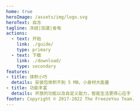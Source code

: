 ```yaml
---
home: true
heroImage: /assets/img/logo.svg
heroText: 自冻
tagline: 冻结|加速|省电
actions:
  - text: 开始
    link: ./guide/
    type: primary
  - text: 下载
    link: ./download/
    type: secondary
features:
- title: 体积小巧
  details: 安装包体积不到 5 MB，小身材大能量
- title: 功能丰富
  details: 开放的功能以及自定义能力，智能生活更得心应手
footer: Copyright © 2017-2022 The FreezeYou Team.
---
```


